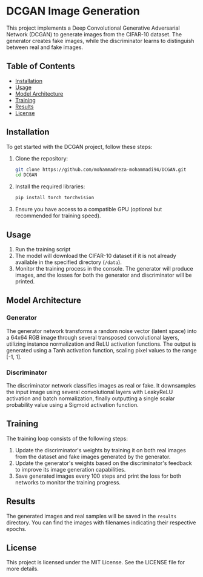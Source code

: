# DCGAN Image Generation

This project implements a Deep Convolutional Generative Adversarial Network (DCGAN) to generate images from the CIFAR-10 dataset. The generator creates fake images, while the discriminator learns to distinguish between real and fake images.


## Table of Contents

- [Installation](#installation)
- [Usage](#usage)
- [Model Architecture](#model-architecture)
- [Training](#training)
- [Results](#results)
- [License](#license)

## Installation

To get started with the DCGAN project, follow these steps:

1. Clone the repository:
   ```bash
   git clone https://github.com/mohammadreza-mohammadi94/DCGAN.git
   cd DCGAN
   ```

2. Install the required libraries:
   ```bash
   pip install torch torchvision
   ```

3. Ensure you have access to a compatible GPU (optional but recommended for training speed).

## Usage

1. Run the training script
2. The model will download the CIFAR-10 dataset if it is not already available in the specified directory (`/data`).
3. Monitor the training process in the console. The generator will produce images, and the losses for both the generator and discriminator will be printed.

## Model Architecture

### Generator
The generator network transforms a random noise vector (latent space) into a 64x64 RGB image through several transposed convolutional layers, utilizing instance normalization and ReLU activation functions. The output is generated using a Tanh activation function, scaling pixel values to the range [-1, 1].

### Discriminator
The discriminator network classifies images as real or fake. It downsamples the input image using several convolutional layers with LeakyReLU activation and batch normalization, finally outputting a single scalar probability value using a Sigmoid activation function.

## Training

The training loop consists of the following steps:
1. Update the discriminator's weights by training it on both real images from the dataset and fake images generated by the generator.
2. Update the generator's weights based on the discriminator's feedback to improve its image generation capabilities.
3. Save generated images every 100 steps and print the loss for both networks to monitor the training progress.

## Results

The generated images and real samples will be saved in the `results` directory. You can find the images with filenames indicating their respective epochs.

## License

This project is licensed under the MIT License. See the LICENSE file for more details.
